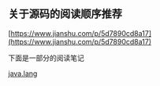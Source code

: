 ## 关于源码的阅读顺序推荐
[https://www.jianshu.com/p/5d7890cd8a17](https://www.jianshu.com/p/5d7890cd8a17)

下面是一部分的阅读笔记

[java.lang](https://github.com/Panghu98/jdk-source/blob/master/src/java/lang/note/java.lang.md)
